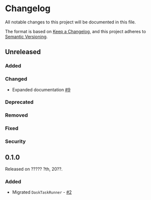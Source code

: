 # Changelog

All notable changes to this project will be documented in this file.

The format is based on [Keep a Changelog](https://keepachangelog.com/en/1.0.0/),
and this project adheres to [Semantic Versioning](https://semver.org/spec/v2.0.0.html).

## Unreleased

### Added

### Changed
- Expanded documentation [#9](https://github.com/PrefectHQ/prefect-dask/pull/2)

### Deprecated

### Removed

### Fixed

### Security

## 0.1.0

Released on ????? ?th, 20??.

### Added

- Migrated `DaskTaskRunner` - [#2](https://github.com/PrefectHQ/prefect-dask/pull/2)
